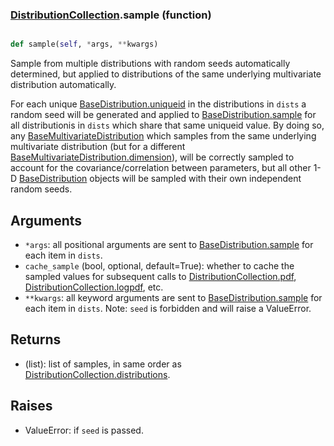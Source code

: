 ### [DistributionCollection](DistributionCollection.md).sample (function)


```py

def sample(self, *args, **kwargs)

```



Sample from multiple distributions with random seeds automatically determined,
but applied to distributions of the same underlying multivariate distribution
automatically.

For each unique [BaseDistribution.uniqueid](BaseDistribution.uniqueid.md) in the distributions in `dists` a
random seed will be generated and applied to [BaseDistribution.sample](BaseDistribution.sample.md)
for all distributionis in `dists` which share that same uniqueid value.  By doing
so, any [BaseMultivariateDistribution](BaseMultivariateDistribution.md) which samples from the same underlying
multivariate distribution (but for a different
[BaseMultivariateDistribution.dimension](BaseMultivariateDistribution.dimension.md)), will be correctly sampled to account
for the covariance/correlation between parameters, but all other 1-D
[BaseDistribution](BaseDistribution.md) objects will be sampled with their own independent
random seeds.

Arguments
-------------
* `*args`: all positional arguments are sent to [BaseDistribution.sample](BaseDistribution.sample.md)
    for each item in `dists`.
* `cache_sample` (bool, optional, default=True): whether to cache the
    sampled values for subsequent calls to [DistributionCollection.pdf](DistributionCollection.pdf.md),
    [DistributionCollection.logpdf](DistributionCollection.logpdf.md), etc.
* `**kwargs`: all keyword arguments are sent to [BaseDistribution.sample](BaseDistribution.sample.md)
    for each item in `dists`.  Note: `seed` is forbidden and will raise
    a ValueError.

Returns
-------------
* (list): list of samples, in same order as [DistributionCollection.distributions](DistributionCollection.distributions.md).

Raises
----------
* ValueError: if `seed` is passed.


